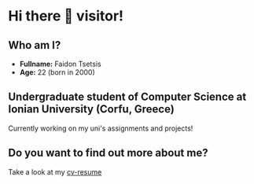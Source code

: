 # Hi there 👋 visitor!

## Who am I?
- **Fullname:** Faidon Tsetsis
- **Age:** 22 (born in 2000)

## Undergraduate student of Computer Science at Ionian University (Corfu, Greece)
 Currently working on my uni's assignments and projects!
 
## Do you want to find out more about me?
 Take a look at my [cv-resume](https://faidontsetsis.github.io/Official_Resume_CV/)
